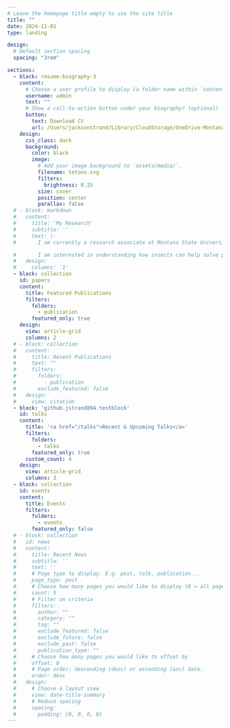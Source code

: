 ```yaml
---
# Leave the homepage title empty to use the site title
title: ""
date: 2024-11-01
type: landing

design:
  # Default section spacing
  spacing: "3rem"

sections:
  - block: resume-biography-3
    content:
      # Choose a user profile to display (a folder name within `content/authors/`)
      username: admin
      text: ""
      # Show a call-to-action button under your biography? (optional)
      button:
        text: Download CV
        url: /Users/jacksonstrand/Library/CloudStorage/OneDrive-MontanaStateUniversity/Personal/CV/JRS_CV_11-1-24.pdf
    design:
      css_class: dark
      background:
        color: black
        image:
          # Add your image background to `assets/media/`.
          filename: tetons.svg
          filters:
            brightness: 0.25
          size: cover
          position: center
          parallax: false
  # - block: markdown
  #   content:
  #     title: 'My Research'
  #     subtitle: ''
  #     text: |-
  #       I am currently a research associate at Montana State University, starting my PhD in January 2025. 

  #       I am interested in understanding how insects can help solve problems and using them to promote ecological sustainability and preserving our environment. 
  #   design:
  #     columns: '1'
  - block: collection
    id: papers
    content:
      title: Featured Publications
      filters:
        folders:
          - publication
        featured_only: true
    design:
      view: article-grid
      columns: 2
  # - block: collection
  #   content:
  #     title: Recent Publications
  #     text: ""
  #     filters:
  #       folders:
  #         - publication
  #       exclude_featured: false
  #   design:
  #     view: citation
  - block: 'github.jstrand894.testblock'
    id: talks
    content:
      title: '<a href="/talks">Recent & Upcoming Talks</a>'
      filters:
        folders:
          - talks
        featured_only: true
      custom_count: 4
    design:
      view: article-grid
      columns: 3
  - block: collection
    id: events
    content:
      title: Events
      filters:
        folders:
          - events
        featured_only: false
  # - block: collection
  #   id: news
  #   content:
  #     title: Recent News
  #     subtitle: ''
  #     text: ''
  #     # Page type to display. E.g. post, talk, publication...
  #     page_type: post
  #     # Choose how many pages you would like to display (0 = all pages)
  #     count: 5
  #     # Filter on criteria
  #     filters:
  #       author: ""
  #       category: ""
  #       tag: ""
  #       exclude_featured: false
  #       exclude_future: false
  #       exclude_past: false
  #       publication_type: ""
  #     # Choose how many pages you would like to offset by
  #     offset: 0
  #     # Page order: descending (desc) or ascending (asc) date.
  #     order: desc
  #   design:
  #     # Choose a layout view
  #     view: date-title-summary
  #     # Reduce spacing
  #     spacing:
  #       padding: [0, 0, 0, 0]
---
```

